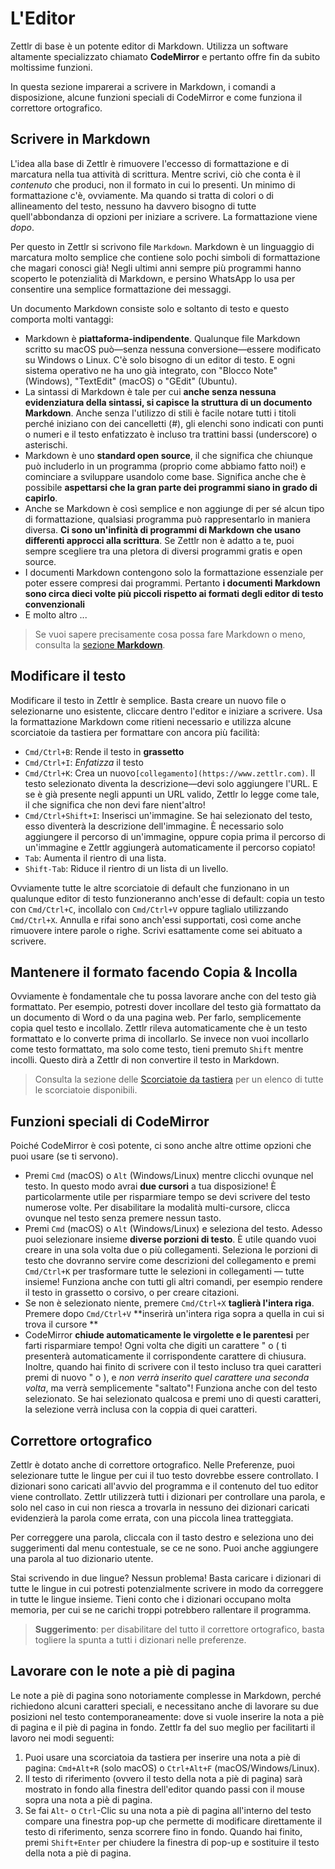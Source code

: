 # L'Editor

Zettlr di base è un potente editor di Markdown. Utilizza un software altamente specializzato chiamato **CodeMirror** e pertanto offre fin da subito moltissime funzioni.

In questa sezione imparerai a scrivere in Markdown, i comandi a disposizione, alcune funzioni speciali di CodeMirror e come funziona il correttore ortografico.

## Scrivere in Markdown

L'idea alla base di Zettlr è rimuovere l'eccesso di formattazione e di marcatura nella tua attività di scrittura. Mentre scrivi, ciò che conta è il _contenuto_ che produci, non il formato in cui lo presenti. Un minimo di formattazione c'è, ovviamente. Ma quando si tratta di colori o di allineamento del testo, nessuno ha davvero bisogno di tutte quell'abbondanza di opzioni per iniziare a scrivere. La formattazione viene _dopo_.

Per questo in Zettlr si scrivono file `Markdown`. Markdown è un linguaggio di marcatura molto semplice che contiene solo pochi simboli di formattazione che magari conosci già! Negli ultimi anni sempre più programmi hanno scoperto le potenzialità di Markdown, e persino WhatsApp lo usa per consentire una semplice formattazione dei messaggi.

Un documento Markdown consiste solo e soltanto di testo e questo comporta molti vantaggi:

* Markdown è **piattaforma-indipendente**. Qualunque file Markdown scritto su macOS può—senza nessuna conversione—essere modificato su Windows o Linux. C'è solo bisogno di un editor di testo. E ogni sistema operativo ne ha uno già integrato, con "Blocco Note" (Windows), "TextEdit" (macOS) o "GEdit" (Ubuntu).
* La sintassi di Markdown è tale per cui **anche senza nessuna evidenziatura della sintassi, si capisce la struttura di un documento Markdown**. Anche senza l'utilizzo di stili è facile notare tutti i titoli perché iniziano con dei cancelletti (#), gli elenchi sono indicati con punti o numeri e il testo enfatizzato è incluso tra trattini bassi (underscore) o asterischi.
* Markdown è uno **standard open source**, il che significa che chiunque può includerlo in un programma (proprio come abbiamo fatto noi!) e cominciare a sviluppare usandolo come base. Significa anche che è possibile **aspettarsi che la gran parte dei programmi siano in grado di capirlo**.
* Anche se Markdown è così semplice e non aggiunge di per sé alcun tipo di formattazione, qualsiasi programma può rappresentarlo in maniera diversa. **Ci sono un'infinità di programmi di Markdown che usano differenti approcci alla scrittura**. Se Zettlr non è adatto a te, puoi sempre scegliere tra una pletora di diversi programmi gratis e open source.
* I documenti Markdown contengono solo la formattazione essenziale per poter essere compresi dai programmi.  Pertanto **i documenti Markdown sono circa dieci volte più piccoli rispetto ai formati degli editor di testo convenzionali**
* E molto altro ...

> Se vuoi sapere precisamente cosa possa fare Markdown o meno, consulta la [sezione **Markdown**](../reference/markdown-basics.md).

## Modificare il testo

Modificare il testo in Zettlr è semplice. Basta creare un nuovo file o selezionarne uno esistente, cliccare dentro l'editor e iniziare a scrivere. Usa la formattazione Markdown come ritieni necessario e utilizza alcune scorciatoie da tastiera per formattare con ancora più facilità:

* `Cmd/Ctrl+B`: Rende il testo in **grassetto**
* `Cmd/Ctrl+I`: _Enfatizza_ il testo
* `Cmd/Ctrl+K`: Crea un nuovo`[collegamento](https://www.zettlr.com)`. Il testo selezionato diventa la descrizione—devi solo aggiungere l'URL. E se è già presente negli appunti un URL valido, Zettlr lo legge come tale, il che significa che non devi fare nient'altro!
* `Cmd/Ctrl+Shift+I`: Inserisci un'immagine. Se hai selezionato del testo, esso diventerà la descrizione dell'immagine. È necessario solo aggiungere il percorso di un'immagine, oppure copia prima il percorso di un'immagine e Zettlr aggiungerà automaticamente il percorso copiato!
* `Tab`: Aumenta il rientro di una lista.
* `Shift-Tab`: Riduce il rientro di un lista di un livello.

Ovviamente tutte le altre scorciatoie di default che funzionano in un qualunque editor di testo funzioneranno anch'esse di default: copia un testo con `Cmd/Ctrl+C`,  incollalo con `Cmd/Ctrl+V` oppure taglialo utilizzando `Cmd/Ctrl+X`. Annulla e rifai sono anch'essi supportati, così come anche rimuovere intere parole o righe. Scrivi esattamente come sei abituato a scrivere.

## Mantenere il formato facendo Copia & Incolla

Ovviamente è fondamentale che tu possa lavorare anche con del testo già formattato. Per esempio, potresti dover incollare del testo già formattato da un documento di Word o da una pagina web. Per farlo, semplicemente copia quel testo e incollalo. Zettlr rileva automaticamente che è un testo formattato e lo converte prima di incollarlo. Se invece non vuoi incollarlo come testo formattato, ma solo come testo, tieni premuto `Shift` mentre incolli. Questo dirà a Zettlr di non convertire il testo in Markdown.

> Consulta la sezione delle [Scorciatoie da tastiera](../reference/shortcuts.md) per un elenco di tutte le scorciatoie disponibili.

## Funzioni speciali di CodeMirror

Poiché CodeMirror è così potente, ci sono anche altre ottime opzioni che puoi usare (se ti servono).

* Premi `Cmd` (macOS) o `Alt` (Windows/Linux) mentre clicchi ovunque nel testo. In questo modo avrai **due cursori** a tua disposizione! È particolarmente utile per risparmiare tempo se devi scrivere del testo numerose volte. Per disabilitare la modalità multi-cursore, clicca ovunque nel testo senza premere nessun tasto.
* Premi `Cmd` (macOS) o `Alt` (Windows/Linux) e seleziona del testo. Adesso puoi selezionare insieme **diverse porzioni di testo**. È utile quando vuoi creare in una sola volta due o più collegamenti. Seleziona le porzioni di testo che dovranno servire come descrizioni del collegamento e premi `Cmd/Ctrl+K` per trasformare tutte le selezioni in collegamenti — tutte insieme! Funziona anche con tutti gli altri comandi, per esempio rendere il testo in grassetto o corsivo, o per creare citazioni.
* Se non è selezionato niente, premere `Cmd/Ctrl+X` **taglierà l'intera riga**. Premere dopo `Cmd/Ctrl+V` **inserirà un'intera riga sopra a quella in cui si trova il cursore **
* CodeMirror **chiude automaticamente le virgolette e le parentesi** per farti risparmiare tempo! Ogni volta che digiti un carattere " o ( ti presenterà automaticamente il corrispondente carattere di chiusura. Inoltre, quando hai finito di scrivere con il testo incluso tra quei caratteri premi di nuovo " o ), e _non verrà inserito quel carattere una seconda volta_, ma verrà semplicemente "saltato"! Funziona anche con del testo selezionato. Se hai selezionato qualcosa e premi uno di questi caratteri, la selezione verrà inclusa con la coppia di quei caratteri. 

## Correttore ortografico

Zettlr è dotato anche di correttore ortografico. Nelle Preferenze, puoi selezionare tutte le lingue per cui il tuo testo dovrebbe essere controllato. I dizionari sono caricati all'avvio del programma e il contenuto del tuo editor viene controllato. Zettlr utilizzerà tutti i dizionari per controllare una parola, e solo nel caso in cui non riesca a trovarla in nessuno dei dizionari caricati evidenzierà la parola come errata, con una piccola linea tratteggiata. 

Per correggere una parola, cliccala con il tasto destro e seleziona uno dei suggerimenti dal menu contestuale, se ce ne sono. Puoi anche aggiungere una parola al tuo dizionario utente.

Stai scrivendo in due lingue? Nessun problema! Basta caricare i dizionari di tutte le lingue in cui potresti potenzialmente scrivere in modo da correggere in tutte le lingue insieme. Tieni conto che i dizionari occupano molta memoria, per cui se ne carichi troppi potrebbero rallentare il programma.

> **Suggerimento**: per disabilitare del tutto il correttore ortografico, basta togliere la spunta a tutti i dizionari nelle preferenze.

## Lavorare con le note a piè di pagina

Le note a piè di pagina sono notoriamente complesse in Markdown, perché richiedono alcuni caratteri speciali, e necessitano anche di lavorare su due posizioni nel testo contemporaneamente: dove si vuole inserire la nota a piè di pagina e il piè di pagina in fondo. Zettlr fa del suo meglio per facilitarti il lavoro nei modi seguenti:

1. Puoi usare una scorciatoia da tastiera per inserire una nota a piè di pagina: `Cmd+Alt+R` (solo macOS) o `Ctrl+Alt+F` (macOS/Windows/Linux).
2. Il testo di riferimento (ovvero il testo della nota a piè di pagina) sarà mostrato in fondo alla finestra dell'editor quando passi con il mouse sopra una nota a piè di pagina.
3. Se fai `Alt`- o `Ctrl`-Clic su una nota a piè di pagina all'interno del testo compare una finestra pop-up che permette di modificare direttamente il testo di riferimento, senza scorrere fino in fondo. Quando hai finito, premi `Shift+Enter` per chiudere la finestra di pop-up e sostituire il testo della nota a piè di pagina.